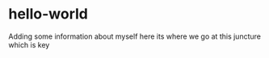 # hello-world
Adding some information about myself here
its where we go at this juncture which is key
